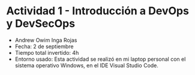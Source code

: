 # Actividad 1 - Introducción a DevOps y DevSecOps

-   Andrew Owim Inga Rojas
-   Fecha: 2 de septiembre  
-   Tiempo total invertido: 4h
-   Entorno usado: Esta actividad se realizó en mi laptop personal con el sistema operativo Windows, en el IDE Visual Studio Code.
